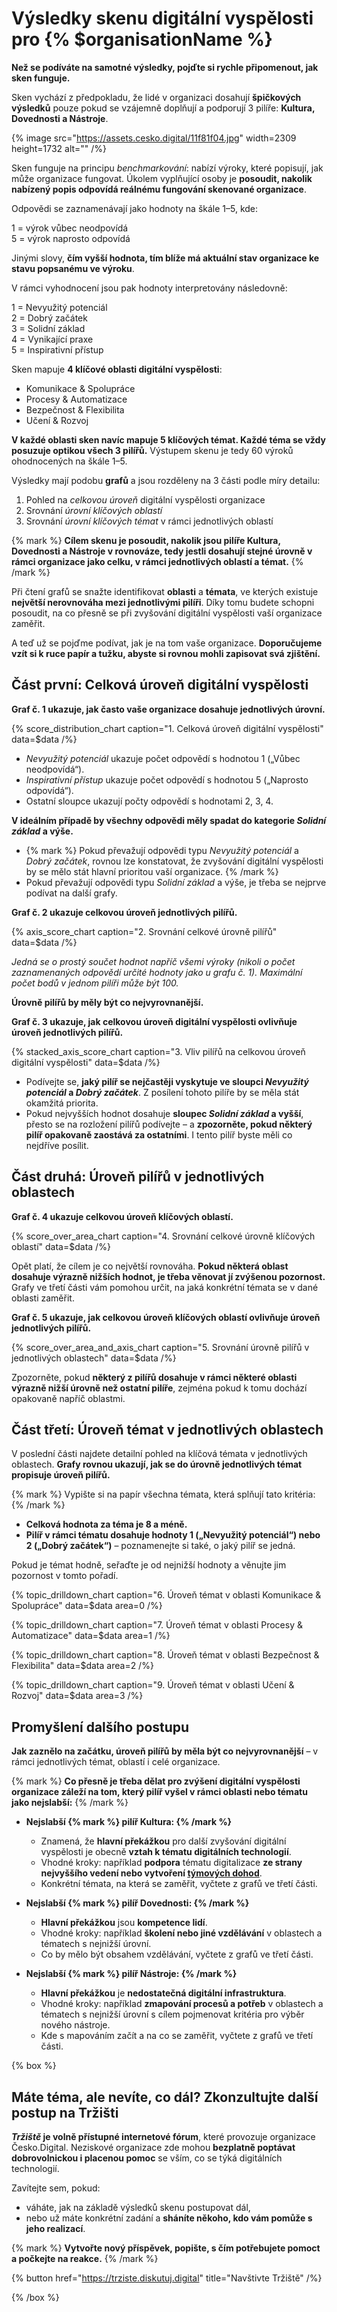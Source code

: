 # Výsledky skenu digitální vyspělosti pro {% $organisationName %}

**Než se podíváte na samotné výsledky, pojďte si rychle připomenout, jak sken funguje.**

Sken vychází z předpokladu, že lidé v organizaci dosahují **špičkových výsledků** pouze pokud se vzájemně doplňují a podporují 3 pilíře: **Kultura, Dovednosti a Nástroje**.

{% image src="https://assets.cesko.digital/11f81f04.jpg" width=2309 height=1732 alt="" /%}

Sken funguje na principu _benchmarkování_: nabízí výroky, které popisují, jak může organizace fungovat. Úkolem vyplňující osoby je **posoudit, nakolik nabízený popis odpovídá reálnému fungování skenované organizace**.

Odpovědi se zaznamenávají jako hodnoty na škále 1–5, kde:

1 = výrok vůbec neodpovídá  
5 = výrok naprosto odpovídá

Jinými slovy, **čím vyšší hodnota, tím blíže má aktuální stav organizace ke stavu popsanému ve výroku**.

V rámci vyhodnocení jsou pak hodnoty interpretovány následovně:

1 = Nevyužitý potenciál  
2 = Dobrý začátek  
3 = Solidní základ  
4 = Vynikající praxe  
5 = Inspirativní přístup

Sken mapuje **4 klíčové oblasti digitální vyspělosti**:

- Komunikace & Spolupráce
- Procesy & Automatizace
- Bezpečnost & Flexibilita
- Učení & Rozvoj

**V každé oblasti sken navíc mapuje 5 klíčových témat. Každé téma se vždy posuzuje optikou všech 3 pilířů.** Výstupem skenu je tedy 60 výroků ohodnocených na škále 1–5.

Výsledky mají podobu **grafů** a jsou rozděleny na 3 části podle míry detailu:

1. Pohled na _celkovou úroveň_ digitální vyspělosti organizace
2. Srovnání _úrovní klíčových oblastí_
3. Srovnání _úrovní klíčových témat_ v rámci jednotlivých oblastí

{% mark %} **Cílem skenu je posoudit, nakolik jsou pilíře Kultura, Dovednosti a Nástroje v rovnováze, tedy jestli dosahují stejné úrovně v rámci organizace jako celku, v rámci jednotlivých oblastí a témat.** {% /mark %}

Při čtení grafů se snažte identifikovat **oblasti** a **témata**, ve kterých existuje **největší nerovnováha mezi jednotlivými pilíři**. Díky tomu budete schopni posoudit, na co přesně se při zvyšování digitální vyspělosti vaší organizace zaměřit.

A teď už se pojďme podívat, jak je na tom vaše organizace. **Doporučujeme vzít si k ruce papír a tužku, abyste si rovnou mohli zapisovat svá zjištění.**

## Část první: Celková úroveň digitální vyspělosti

**Graf č. 1 ukazuje, jak často vaše organizace dosahuje jednotlivých úrovní.**

{% score_distribution_chart caption="1. Celková úroveň digitální vyspělosti" data=$data /%}

- _Nevyužitý potenciál_ ukazuje počet odpovědí s hodnotou 1 („Vůbec neodpovídá“).
- _Inspirativní přístup_ ukazuje počet odpovědí s hodnotou 5 („Naprosto odpovídá“).
- Ostatní sloupce ukazují počty odpovědí s hodnotami 2, 3, 4.

**V ideálním případě by všechny odpovědi měly spadat do kategorie _Solidní základ_ a výše.**

- {% mark %} Pokud převažují odpovědi typu _Nevyužitý potenciál_ a _Dobrý začátek_, rovnou lze konstatovat, že zvyšování digitální vyspělosti by se mělo stát hlavní prioritou vaší organizace. {% /mark %}
- Pokud převažují odpovědi typu _Solidní základ_ a výše, je třeba se nejprve podívat na další grafy.

**Graf č. 2 ukazuje celkovou úroveň jednotlivých pilířů.**

{% axis_score_chart caption="2. Srovnání celkové úrovně pilířů" data=$data /%}

_Jedná se o prostý součet hodnot napříč všemi výroky (nikoli o počet zaznamenaných odpovědí určité hodnoty jako u grafu č. 1). Maximální počet bodů v jednom pilíři může být 100._

**Úrovně pilířů by měly být co nejvyrovnanější.**

**Graf č. 3 ukazuje, jak celkovou úroveň digitální vyspělosti ovlivňuje úroveň jednotlivých pilířů.**

{% stacked_axis_score_chart caption="3. Vliv pilířů na celkovou úroveň digitální vyspělosti" data=$data /%}

- Podívejte se, **jaký pilíř se nejčastěji vyskytuje ve sloupci _Nevyužitý potenciál_ a _Dobrý začátek_**. Z posílení tohoto pilíře by se měla stát okamžitá priorita.
- Pokud nejvyšších hodnot dosahuje **sloupec _Solidní základ_ a vyšší**, přesto se na rozložení pilířů podívejte – a **zpozorněte, pokud některý pilíř opakovaně zaostává za ostatními**. I tento pilíř byste měli co nejdříve posílit.

## Část druhá: Úroveň pilířů v jednotlivých oblastech

**Graf č. 4 ukazuje celkovou úroveň klíčových oblastí.**

{% score_over_area_chart caption="4. Srovnání celkové úrovně klíčových oblastí" data=$data /%}

Opět platí, že cílem je co největší rovnováha. **Pokud některá oblast dosahuje výrazně nižších hodnot, je třeba věnovat jí zvýšenou pozornost.** Grafy ve třetí části vám pomohou určit, na jaká konkrétní témata se v dané oblasti zaměřit.

**Graf č. 5 ukazuje, jak celkovou úroveň klíčových oblastí ovlivňuje úroveň jednotlivých pilířů.**

{% score_over_area_and_axis_chart caption="5. Srovnání úrovně pilířů v jednotlivých oblastech" data=$data /%}

Zpozorněte, pokud **některý z pilířů dosahuje v rámci některé oblasti výrazně nižší úrovně než ostatní pilíře**, zejména pokud k tomu dochází opakovaně napříč oblastmi.

## Část třetí: Úroveň témat v jednotlivých oblastech

V poslední části najdete detailní pohled na klíčová témata v jednotlivých oblastech. **Grafy rovnou ukazují, jak se do úrovně jednotlivých témat propisuje úroveň pilířů.**

{% mark %} Vypište si na papír všechna témata, která splňují tato kritéria: {% /mark %}

- **Celková hodnota za téma je 8 a méně.**
- **Pilíř v rámci tématu dosahuje hodnoty 1 („Nevyužitý potenciál“) nebo 2 („Dobrý začátek“)** – poznamenejte si také, o jaký pilíř se jedná.

Pokud je témat hodně, seřaďte je od nejnižší hodnoty a věnujte jim pozornost v tomto pořadí.

{% topic_drilldown_chart caption="6. Úroveň témat v oblasti Komunikace & Spolupráce" data=$data area=0 /%}

{% topic_drilldown_chart caption="7. Úroveň témat v oblasti Procesy & Automatizace" data=$data area=1 /%}

{% topic_drilldown_chart caption="8. Úroveň témat v oblasti Bezpečnost & Flexibilita" data=$data area=2 /%}

{% topic_drilldown_chart caption="9. Úroveň témat v oblasti Učení & Rozvoj" data=$data area=3 /%}

## Promyšlení dalšího postupu

**Jak zaznělo na začátku, úroveň pilířů by měla být co nejvyrovnanější** – v rámci jednotlivých témat, oblastí i celé organizace.

{% mark %} **Co přesně je třeba dělat pro zvýšení digitální vyspělosti organizace záleží na tom, který pilíř vyšel v rámci oblasti nebo tématu jako nejslabší:** {% /mark %}

- **Nejslabší {% mark %} pilíř Kultura: {% /mark %}**

  - Znamená, že **hlavní překážkou** pro další zvyšování digitální vyspělosti je obecně **vztah k tématu digitálních technologií**.
  - Vhodné kroky: například **podpora** tématu digitalizace **ze strany nejvyššího vedení nebo vytvoření [týmových dohod](https://www.digiskills.cz/files/20231128/1701183043_639008.pdf)**.
  - Konkrétní témata, na která se zaměřit, vyčtete z grafů ve třetí části.

- **Nejslabší {% mark %} pilíř Dovednosti: {% /mark %}**

  - **Hlavní překážkou** jsou **kompetence lidí**.
  - Vhodné kroky: například **školení nebo jiné vzdělávání** v oblastech a tématech s nejnižší úrovní.
  - Co by mělo být obsahem vzdělávání, vyčtete z grafů ve třetí části.

- **Nejslabší {% mark %} pilíř Nástroje: {% /mark %}**
  - **Hlavní překážkou** je **nedostatečná digitální infrastruktura**.
  - Vhodné kroky: například **zmapování procesů a potřeb** v oblastech a tématech s nejnižší úrovní s cílem pojmenovat kritéria pro výběr nového nástroje.
  - Kde s mapováním začít a na co se zaměřit, vyčtete z grafů ve třetí části.

{% box %}

## Máte téma, ale nevíte, co dál? Zkonzultujte další postup na Tržišti

**_Tržiště_ je volně přístupné internetové fórum**, které provozuje organizace Česko.Digital. Neziskové organizace zde mohou **bezplatně poptávat dobrovolnickou i placenou pomoc** se vším, co se týká digitálních technologií.

Zavítejte sem, pokud:

- váháte, jak na základě výsledků skenu postupovat dál,
- nebo už máte konkrétní zadání a **sháníte někoho, kdo vám pomůže s jeho realizací**.

{% mark %} **Vytvořte nový příspěvek, popište, s čím potřebujete pomoct a počkejte na reakce.** {% /mark %}

{% button href="https://trziste.diskutuj.digital" title="Navštivte Tržiště" /%}

{% /box %}
